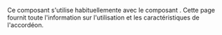 Ce composant s'utilise habituellemente avec le composant *<modul-go name="m-accordion-group"></modul-go>*. Cette page fournit toute l'information sur l'utilisation et les caractéristiques de l'accordéon.